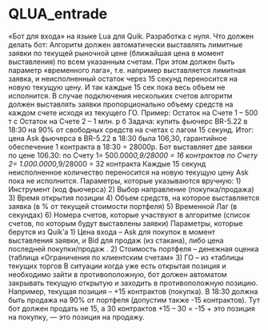 # QLUA_entrade

«Бот для входа» на языке Lua для Quik. Разработка с нуля. Что должен делать бот: Алгоритм должен автоматически выставлять лимитные заявки по текущей рыночной цене (ближайшая цена в момент выставления) по всем указанным счетам. При этом должен быть параметр «временного лага», т.е. например выставляется лимитная заявка, и неисполненный остаток через 15 секунд переносится на новую текущую цену. И так каждые 15 сек пока весь объем не исполнится. В случае подключения нескольких счетов алгоритм должен выставлять заявки пропорционально объему средств на каждом счете исходя из текущего ГО. Пример: Остаток на Счете 1 – 500 т с Остаток на Счете 2 – 1 млн. р б Задача: купить фьючерс BR-5.22 в 18:30 на 90% от свободных средств на счетах с лагом 15 секунд. Итог: цена Ask фьючерса в BR-5.22 в 18:30 была 106,30, гарантийное обеспечение 1 контракта в 18:30 = 28000р. Бот выставляет две заявки по цене 106.30: по Счету 1= 500.000*0,9/28000 = 16 контрактов по Счету 2= 1.000.000*0,9/28000 = 32 контракта Каждые 15 секунд неисполненное количество переносится на новую текущую цену Ask пока не исполнится. Параметры, которые указываются вручную: 1) Инструмент (код фьючерса) 2) Выбор направление (покупка/продажа) 3) Время открытия позиции 4) Объем средств, на которое выставляется заявка (в % от текущей стоимости портфеля) 5) Временной Лаг (в секундах) 6) Номера счетов, которые участвуют в алгоритме (список счетов, по которым будут выставлены заявки) Параметры, которые берутся из Quik’а 1) Цена входа – Ask для покупок в момент выставления заявки, и Bid для продаж (из стакана), либо цена последней покупки/продаж . 2) Стоимость портфеля – денежная оценка (таблица «Ограничения по клиентским счетам» 3) ГО – из «таблицы текущих торгов В ситуации когда уже есть открытая позиция и необходимо зайти в противоположную, бот должен автоматом закрывать текущую открытую и заходить в противоположную позицию. Например, текущая позиция – +15 контрактов (покупка). В 18:30 должна быть продажа на 90% от портфеля (допустим также -15 контрактов). Тут бот должен продать не 15, а 30 контрактов +15 – 30 = -15 + это позиция на покупку, — это позиция на продажу.
